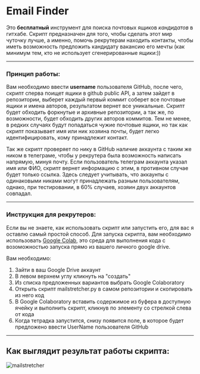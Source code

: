 # Email Finder
Это **бесплатный** инструмент для поиска почтовых ящиков *кандидатов* в гитхабе. Cкрипт предназначен для того, чтобы сделать этот мир чуточку лучше, а именно, помочь рекрутерам находить контакты, чтобы иметь возможность предложить кандидату вакансию его мечты (как минимум тем, кто не использует сгенерированные ящики:))

---

### Принцип работы:
Вам необходимо ввести **username** пользователя GitHub, после чего, скрипт сперва поищет ящики в github public API, а затем зайдет в репозитории, выберет каждый первый коммит соберет все почтовые ящики и имена авторов, результатом вернет все уникальные. Скрипт будет обходить форкнутые и архивные репозитории, а так же, по возможности, будет обходить других авторов коммитов. Тем не менее, в редких случаях будут попадаться чужие почтовые ящики, но так как скрипт показывает имя или ник хозяина почты, будет легко идентифицировать, кому принадлежит контакт. 

Так же скрипт проверяет по нику в GitHub наличие аккаунта с таким же ником в телеграме, чтобы у рекрутера была возможность написать напрямую, минуя почту. Если пользователь телеграм аккаунта указал имя или ФИО, скрипт вернет информацию с этим, в противном случае будет только ссылка. Здесь следует учитывать, что аккаунты с одинаковыми никами могут принадлежать разным пользователям, однако, при тестировании, в 60% случаев, хозяин двух аккаунтов совпадал.

--- 

### Инструкция для рекрутеров:

Если вы не знаете, как использовать скрипт или запустить его, для вас я оставлю самый простой способ. Для запуска скрипта, вам необходимо использовать [Google Colab](https://colab.research.google.com/), это среда для выполнения кода с возоможностью запуска прямо из вашего личного google drive.

Вам необходимо:
1. Зайти в ваш Google Drive аккаунт
2. В левом верхнем углу кликнуть на "создать"
3. Из списка предложенных вариантов выбрать Google Colaboratory
4. Открыть скрипт mailstretcher.py в самом репозитории и скопировать из него код
5. В Google Colaboratory вставить содержимое из буфера в доступную ячейку и выполнить скрипт, кликнув по элементу со стрелкой слева от кода
6. Когда тетрадка запустится, снизу появится поле, в которое будет предложено ввести UserName пользователя GitHub

--- 

## Как выглядит результат работы скрипта:

![mailstretcher](https://github.com/carrollstreet/Email-Finder/blob/main/img.png?raw=true)
